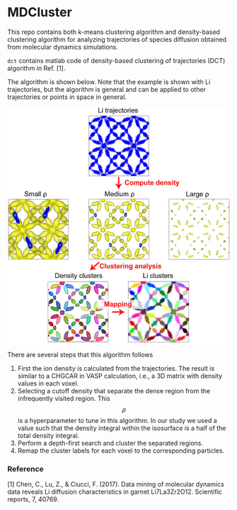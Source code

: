 # MDCluster
This repo contains both k-means clustering algorithm and density-based clustering algorithm for analyzing trajectories of species diffusion obtained from molecular dynamics simulations. 



`dct` contains matlab code of density-based clustering of trajectories (DCT) algorithm in Ref. [1].

The algorithm is shown below. Note that the example is shown with Li trajectories, but the algorithm is general and can be applied to other trajectories or points in space in general. 

![DCT algorithm](./resources/dct.jpg)

There are several steps that this algorithm follows

1. First the ion density is calculated from the trajectories. The result is similar to a CHGCAR in VASP calculation, i.e., a 3D matrix with density values in each voxel.
2. Selecting a cutoff density that separate the dense region from the infrequently visited region. This $$\rho$$ is a hyperparameter to tune in this algorithm. In our study we used a value such that the density integral within the isosurface is a half of the total density integral. 
3. Perform a depth-first search and cluster the separated regions.
4. Remap the cluster labels for each voxel to the corresponding particles.

### Reference


[1] Chen, C., Lu, Z., & Ciucci, F. (2017). Data mining of molecular dynamics data reveals Li diffusion characteristics in garnet Li7La3Zr2O12. Scientific reports, 7, 40769.

